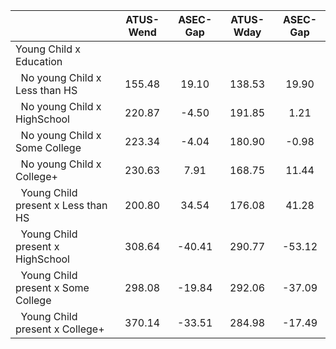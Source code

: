 
|                      |    ATUS-Wend |     ASEC-Gap |    ATUS-Wday |     ASEC-Gap |
| -------------------- | :----------: | :----------: | :----------: | :----------: |
| Young Child x Education |              |              |              |              |
| &nbsp;&nbsp;No young Child x Less than HS |       155.48 |        19.10 |       138.53 |        19.90 |
| &nbsp;&nbsp;No young Child x HighSchool |       220.87 |        -4.50 |       191.85 |         1.21 |
| &nbsp;&nbsp;No young Child x Some College |       223.34 |        -4.04 |       180.90 |        -0.98 |
| &nbsp;&nbsp;No young Child x College+ |       230.63 |         7.91 |       168.75 |        11.44 |
| &nbsp;&nbsp;Young Child present x Less than HS |       200.80 |        34.54 |       176.08 |        41.28 |
| &nbsp;&nbsp;Young Child present x HighSchool |       308.64 |       -40.41 |       290.77 |       -53.12 |
| &nbsp;&nbsp;Young Child present x Some College |       298.08 |       -19.84 |       292.06 |       -37.09 |
| &nbsp;&nbsp;Young Child present x College+ |       370.14 |       -33.51 |       284.98 |       -17.49 |

